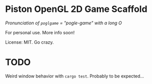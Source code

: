 # Piston OpenGL 2D Game Scaffold
*Pronunciation of `poglgame` = "pogle-game" with a long O*

For personal use. More info soon!

License: MIT. Go crazy.

# TODO

Weird window behavior with `cargo test`. Probably to be expected...